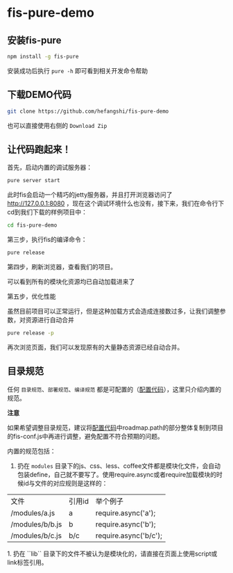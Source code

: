 fis-pure-demo
=====================================

## 安装fis-pure

```bash
npm install -g fis-pure
```

安装成功后执行 ``pure -h`` 即可看到相关开发命令帮助

## 下载DEMO代码

```bash
git clone https://github.com/hefangshi/fis-pure-demo
```

也可以直接使用右侧的 `Download Zip`

## 让代码跑起来！

首先，启动内置的调试服务器：

```bash
pure server start
```

此时fis会启动一个精巧的jetty服务器，并且打开浏览器访问了 http://127.0.0.1:8080 ，现在这个调试环境什么也没有，接下来，我们在命令行下cd到我们下载的样例项目中：

```bash
cd fis-pure-demo
```

第三步，执行fis的编译命令：

```bash
pure release
```

第四步，刷新浏览器，查看我们的项目。

可以看到所有的模块化资源均已自动加载进来了

第五步，优化性能

虽然目前项目可以正常运行，但是这种加载方式会造成连接数过多，让我们调整参数，对资源进行自动合并

```bash
pure release -p
```

再次浏览页面，我们可以发现原有的大量静态资源已经自动合并。

## 目录规范

任何 ``目录规范``、``部署规范``、``编译规范`` 都是可配置的（[配置代码](https://github.com/fex-team/fis-pure/blob/master/pure.js#L28-L67)），这里只介绍内置的规范。

**注意**

如果希望调整目录规范，建议将[配置代码](https://github.com/fex-team/fis-pure/blob/master/pure.js#L28-L67)中roadmap.path的部分整体复制到项目的fis-conf.js中再进行调整，避免配置不符合预期的问题。

内置的规范包括：

1. 扔在 ``modules`` 目录下的js、css、less、coffee文件都是模块化文件，会自动包装define，自己就不要写了。使用require.async或者require加载模块的时候id与文件的对应规则是这样的：
<table>
    <tr>
        <td>文件</td>
        <td>引用id</td>
        <td>举个例子</td>
    </tr>
    <tr>
        <td>/modules/a.js</td>
        <td>a</td>
        <td>require.async('a');</td>
    </tr>
    <tr>
        <td>/modules/b/b.js</td>
        <td>b</td>
        <td>require.async('b');</td>
    </tr>
    <tr>
        <td>/modules/b/c.js</td>
        <td>b/c</td>
        <td>require.async('b/c');</td>
    </tr>
</table>
1. 扔在 ``lib`` 目录下的文件不被认为是模块化的，请直接在页面上使用script或link标签引用。
